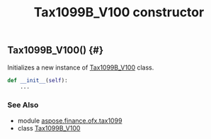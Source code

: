 ﻿---
title: Tax1099B_V100 constructor
second_title: Aspose.Finance for Python via .NET API References
description: 
type: docs
weight: 10
url: /python-net/aspose.finance.ofx.tax1099/tax1099b_v100/__init__/
is_root: false
---

## Tax1099B_V100() {#}

Initializes a new instance of [Tax1099B_V100](/finance/python-net/aspose.finance.ofx.tax1099/tax1099b_v100) class.



```python
def __init__(self):
    ...
```





### See Also
* module [aspose.finance.ofx.tax1099](../../)
* class [Tax1099B_V100](/finance/python-net/aspose.finance.ofx.tax1099/tax1099b_v100)
